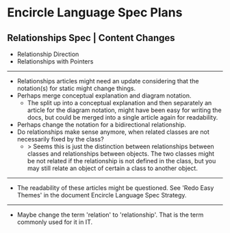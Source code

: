 Encircle Language Spec Plans
============================

Relationships Spec | Content Changes
------------------------------------

- Relationship Direction
- Relationships with Pointers

-----

- Relationships articles might need an update considering that the notation(s) for static might change things.
- Perhaps merge conceptual explanation and diagram notation.
    - The split up into a conceptual explanation and then separately an article for the diagram notation, might have been easy for writing the docs, but could be merged into a single article again for readability.
- Perhaps change the notation for a bidirectional relationship.
- Do relationships make sense anymore, when related classes are not necessarily fixed by the class?
    - \> Seems this is just the distinction between relationships between classes and relationships between objects. The two classes might be not related if the relationship is not defined in the class, but you may still relate an object of certain a class to another object.

-----

- The readability of these articles might be questioned. See 'Redo Easy Themes' in the document Encircle Language Spec Strategy.

-----

- Maybe change the term 'relation' to 'relationship'. That is the term commonly used for it in IT.